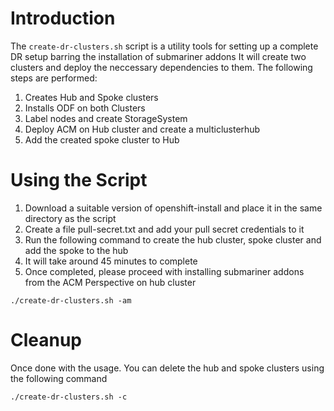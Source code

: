 # Introduction

The `create-dr-clusters.sh` script is a utility tools for setting up a complete DR setup barring the installation of submariner addons
It will create two clusters and deploy the neccessary dependencies to them.
The following steps are performed:

1. Creates Hub and Spoke clusters
2. Installs ODF on both Clusters 
3. Label nodes and create StorageSystem
4. Deploy ACM on Hub cluster and create a multiclusterhub
5. Add the created spoke cluster to Hub


# Using the Script 

1. Download a suitable version of openshift-install and place it in the same directory as the script 
1. Create a file pull-secret.txt and add your pull secret credentials to it
1. Run the following command to create the hub cluster, spoke cluster and add the spoke to the hub
1. It will take around 45 minutes to complete
1. Once completed, please proceed with installing submariner addons from the ACM Perspective on hub cluster
```
./create-dr-clusters.sh -am 
```

# Cleanup 

Once done with the usage. You can delete the hub and spoke clusters using the following command
```
./create-dr-clusters.sh -c 
```
